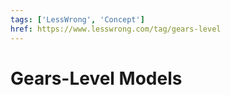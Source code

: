 ```yaml
---
tags: ['LessWrong', 'Concept']
href: https://www.lesswrong.com/tag/gears-level
---
```


# Gears-Level Models
